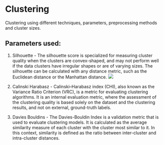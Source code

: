 # Clustering
Clustering using different techniques, parameters, preprocessing methods and cluster sizes.

## Parameters used:
1. Silhouette - The silhouette score is specialized for measuring cluster quality when the clusters are convex-shaped, and may not perform well if the data clusters have irregular shapes or are of varying sizes. The silhouette can be calculated with any distance metric, such as the Euclidean distance or the Manhattan distance. ![](https://www.google.com/url?sa=i&url=https%3A%2F%2Fstackoverflow.com%2Fquestions%2F31762165%2Fsklearn-silhouette-score-different-for-same-clustering&psig=AOvVaw2zSZ70V3SpJFN3iLSyB7Fg&ust=1707762094695000&source=images&cd=vfe&opi=89978449&ved=0CBMQjRxqFwoTCLD16dzzo4QDFQAAAAAdAAAAABAk)

2. Calinski Harabasz - Calinski–Harabasz index (CHI), also known as the Variance Ratio Criterion (VRC), is a metric for evaluating clustering algorithms. It is an internal evaluation metric, where the assessment of the clustering quality is based solely on the dataset and the clustering results, and not on external, ground-truth labels.
3. Davies Bouldins - The Davies-Bouldin Index is a validation metric that is used to evaluate clustering models. It is calculated as the average similarity measure of each cluster with the cluster most similar to it. In this context, similarity is defined as the ratio between inter-cluster and intra-cluster distances.
